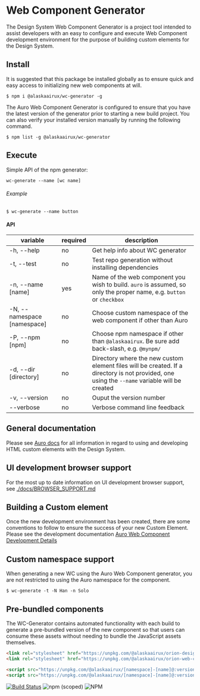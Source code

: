 # Web Component Generator

The Design System Web Component Generator is a project tool intended to assist developers with an easy to configure and execute Web Component development environment for the purpose of building custom elements for the Design System.

## Install

It is suggested that this package be installed globally as to ensure quick and easy access to initializing new web components at will.

```shell
$ npm i @alaskaairux/wc-generator -g
```

The Auro Web Component Generator is configured to ensure that you have the latest version of the generator prior to starting a new build project. You can also verify your installed version manually by running the following command.

```shell
$ npm list -g @alaskaairux/wc-generator
```

## Execute

Simple API of the npm generator:

```
wc-generate --name [wc name]
```

###### Example

```shell
$ wc-generate --name button
```

#### API

| variable | required | description |
|----|----|----|
| -h, --help | no | Get help info about WC generator |
| -t, --test | no | Test repo generation without installing dependencies |
| -n, --name [name] | yes | Name of the web component you wish to build. `auro` is assumed, so only the proper name, e.g. `button` or `checkbox` |
| -N, --namespace [namespace] | no | Choose custom namespace of the web component if other than Auro |
| -P, --npm [npm] | no | Choose npm namespace if other than `@alaskaairux`. Be sure add back-slash, e.g. `@mynpm/` |
| -d, --dir [directory] | no | Directory where the new custom element files will be created. If a directory is not provided, one using the `--name` variable will be created |
| -v, --version | no | Ouput the version number |
| --verbose | no | Verbose command line feedback |


## General documentation

Please see [Auro docs](https://github.com/AlaskaAirlines/OrionStatelessComponents__docs) for all information in regard to using and developing HTML custom elements with the Design System.

## UI development browser support

For the most up to date information on UI development browser support, see [./docs/BROWSER_SUPPORT.md](https://github.com/AlaskaAirlines/auro_docs/blob/master/src/BROWSER_SUPPORT.md)

## Building a Custom element

Once the new development environment has been created, there are some conventions to follow to ensure the success of your new Custom Element. Please see the development documentation [Auro Web Component Development Details](https://github.com/AlaskaAirlines/auro_docs/blob/master/src/TECH_DETAILS.md)

## Custom namespace support

When generating a new WC using the Auro Web Component generator, you are not restricted to using the Auro namespace for the component.

```shell
$ wc-generate -t -N Han -n Solo
```

## Pre-bundled components 

The WC-Generator contains automated functionality with each build to generate a pre-bundled version of the new component so that users can consume these assets without needing to bundle the JavaScript assets themselves. 

```html
<link rel="stylesheet" href="https://unpkg.com/@alaskaairux/orion-design-tokens@:version/dist/tokens/CSSTokenProperties.css" />
<link rel="stylesheet" href="https://unpkg.com/@alaskaairux/orion-web-core-style-sheets@:version/dist/bundled/baseline.css" />

<script src="https://unpkg.com/@alaskaairux/[namespace]-[name]@:version/dist/polyfills.js"></script>
<script src="https://unpkg.com/@alaskaairux/[namespace]-[name]@:version/dist/[namespace]-[name]__bundled.js"></script>
```


[![Build Status](https://travis-ci.org/AlaskaAirlines/WC-Generator.svg?branch=master)](https://travis-ci.org/AlaskaAirlines/WC-Generator)
![npm (scoped)](https://img.shields.io/npm/v/@alaskaairux/wc-generator.svg?color=orange)
![NPM](https://img.shields.io/npm/l/@alaskaairux/wc-generator.svg?color=blue)
